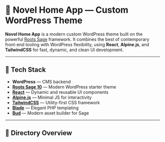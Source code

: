 # 🏡 Novel Home App — Custom WordPress Theme

**Novel Home App** is a modern custom WordPress theme built on the powerful [Roots Sage](https://roots.io/sage/) framework. It combines the best of contemporary front-end tooling with WordPress flexibility, using **React**, **Alpine.js**, and **TailwindCSS** for fast, dynamic, and clean UI development.

---

## 🔧 Tech Stack

- **WordPress** — CMS backend
- **[Roots Sage 10](https://roots.io/sage/)** — Modern WordPress starter theme
- **[React](https://reactjs.org/)** — Dynamic and reusable UI components
- **[Alpine.js](https://alpinejs.dev/)** — Minimal JS for interactivity
- **[TailwindCSS](https://tailwindcss.com/)** — Utility-first CSS framework
- **[Blade](https://laravel.com/docs/blade)** — Elegant PHP templating
- **[Bud](https://bud.js.org/)** — Modern asset builder for Sage

---

## 📁 Directory Overview

